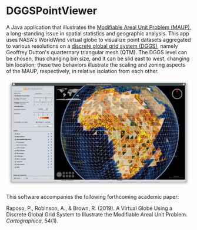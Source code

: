 # DGGSPointViewer

A Java application that illustrates the [Modifiable Areal Unit Problem (MAUP)](https://en.wikipedia.org/wiki/Modifiable_areal_unit_problem), a long-standing issue in spatial statistics and geographic analysis. This app uses NASA's WorldWind virtual globe to visualize point datasets aggregated to various resolutions on a [discrete global grid system (DGGS)](https://en.wikipedia.org/wiki/Discrete_Global_Grid), namely Geoffrey Dutton's quarternary triangular mesh (QTM). The DGGS level can be chosen, thus changing bin size, and it can be slid east to west, changing bin location; these two behaviors illustrate the scaling and zoning aspects of the MAUP, respectively, in relative isolation from each other.

![screenshot](figures/webappscreenshot.png)

This software accompanies the following forthcoming academic paper:

Raposo, P., Robinson, A., & Brown, R. (2019). A Virtual Globe Using a Discrete Global Grid System to Illustrate the Modifiable Areal Unit Problem. *Cartographica*, 54(1).
